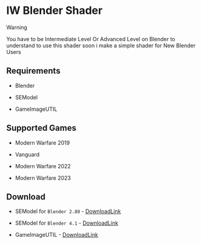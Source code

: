 # IW Blender Shader

> [!WARNING]
>  You have to be Intermediate Level Or Advanced Level on Blender to understand to use this shader soon i make a simple shader for New Blender Users

  
## Requirements

* Blender

* SEModel  

* GameImageUTIL 
  

## Supported Games 

* Modern Warfare 2019
  
* Vanguard
  
* Modern Warfare 2022
  
* Modern Warfare 2023 


 
## Download

* SEModel for `Blender 2.80` - [DownloadLink](https://github.com/dtzxporter/io_model_semodel)
  
* SEModel for `Blender 4.1` - [DownloadLink](https://github.com/Finnomator/io_model_semodelhttps://github.com/Finnomator/io_model_semodel)

* GameImageUTIL - [DownloadLink](https://github.com/Scobalula/GameImageUtil)
  
